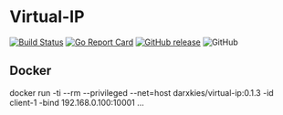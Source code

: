 # Virtual-IP

[![Build Status](https://travis-ci.org/darxkies/virtual-ip.svg?branch=master)](https://travis-ci.org/darxkies/virtual-ip)
[![Go Report Card](https://goreportcard.com/badge/github.com/darxkies/virtual-ip)](https://goreportcard.com/report/github.com/darxkies/virtual-ip)
[![GitHub release](https://img.shields.io/github/release/darxkies/virtual-ip.svg)](https://github.com/darxkies/virtual-ip/releases/latest)
![GitHub](https://img.shields.io/github/license/darxkies/virtual-ip.svg)



## Docker

docker run -ti --rm --privileged --net=host darxkies/virtual-ip:0.1.3 -id client-1 -bind 192.168.0.100:10001 ...
